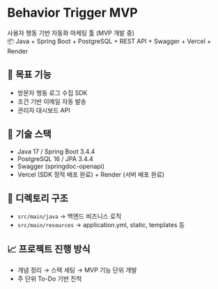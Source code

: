# Behavior Trigger MVP

사용자 행동 기반 자동화 마케팅 툴 (MVP 개발 중)  
📦 Java + Spring Boot + PostgreSQL + REST API + Swagger + Vercel + Render

## 📌 목표 기능
- 방문자 행동 로그 수집 SDK
- 조건 기반 이메일 자동 발송
- 관리자 대시보드 API

## 🚀 기술 스택
- Java 17 / Spring Boot 3.4.4
- PostgreSQL 16 / JPA 3.4.4
- Swagger (springdoc-openapi)
- Vercel (SDK 정적 배포 완료) + Render (서버 배포 완료)

## 📂 디렉토리 구조
- `src/main/java` → 백엔드 비즈니스 로직
- `src/main/resources` → application.yml, static, templates 등

## 📈 프로젝트 진행 방식
- 개념 정리 → 스택 세팅 → MVP 기능 단위 개발
- 주 단위 To-Do 기반 진척